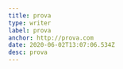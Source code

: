 ```yaml
---
title: prova
type: writer
label: prova
anchor: http://prova.com
date: 2020-06-02T13:07:06.534Z
desc: prova
---
```


